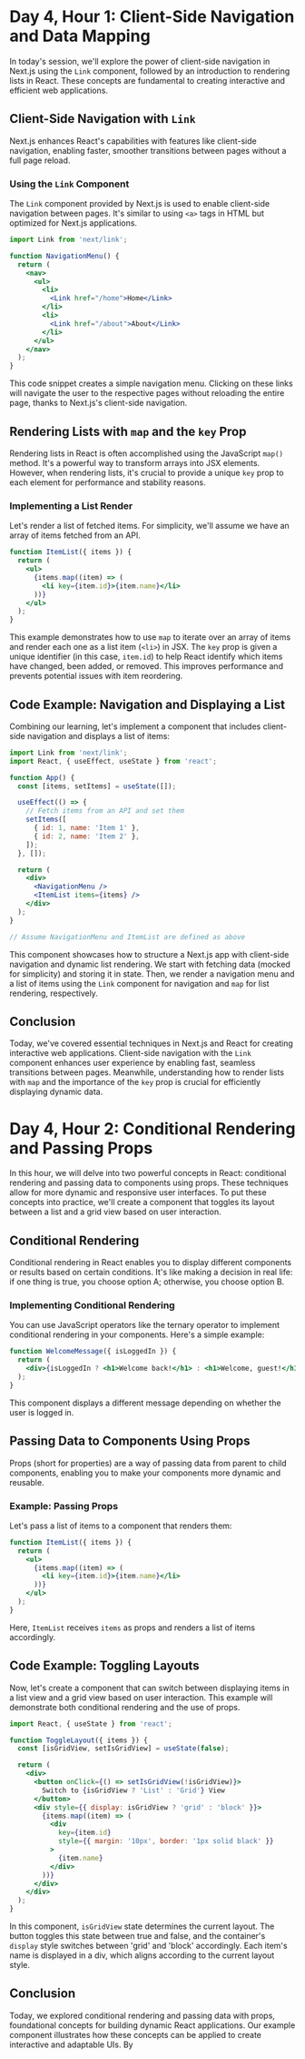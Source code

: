 # Day 4, Hour 1: Client-Side Navigation and Data Mapping

In today's session, we'll explore the power of client-side navigation in Next.js using the `Link` component, followed by an introduction to rendering lists in React. These concepts are fundamental to creating interactive and efficient web applications.

## Client-Side Navigation with `Link`

Next.js enhances React's capabilities with features like client-side navigation, enabling faster, smoother transitions between pages without a full page reload.

### Using the `Link` Component

The `Link` component provided by Next.js is used to enable client-side navigation between pages. It's similar to using `<a>` tags in HTML but optimized for Next.js applications.

```jsx
import Link from 'next/link';

function NavigationMenu() {
  return (
    <nav>
      <ul>
        <li>
          <Link href="/home">Home</Link>
        </li>
        <li>
          <Link href="/about">About</Link>
        </li>
      </ul>
    </nav>
  );
}
```

This code snippet creates a simple navigation menu. Clicking on these links will navigate the user to the respective pages without reloading the entire page, thanks to Next.js's client-side navigation.

## Rendering Lists with `map` and the `key` Prop

Rendering lists in React is often accomplished using the JavaScript `map()` method. It's a powerful way to transform arrays into JSX elements. However, when rendering lists, it's crucial to provide a unique `key` prop to each element for performance and stability reasons.

### Implementing a List Render

Let's render a list of fetched items. For simplicity, we'll assume we have an array of items fetched from an API.

```jsx
function ItemList({ items }) {
  return (
    <ul>
      {items.map((item) => (
        <li key={item.id}>{item.name}</li>
      ))}
    </ul>
  );
}
```

This example demonstrates how to use `map` to iterate over an array of items and render each one as a list item (`<li>`) in JSX. The `key` prop is given a unique identifier (in this case, `item.id`) to help React identify which items have changed, been added, or removed. This improves performance and prevents potential issues with item reordering.

## Code Example: Navigation and Displaying a List

Combining our learning, let's implement a component that includes client-side navigation and displays a list of items:

```jsx
import Link from 'next/link';
import React, { useEffect, useState } from 'react';

function App() {
  const [items, setItems] = useState([]);

  useEffect(() => {
    // Fetch items from an API and set them
    setItems([
      { id: 1, name: 'Item 1' },
      { id: 2, name: 'Item 2' },
    ]);
  }, []);

  return (
    <div>
      <NavigationMenu />
      <ItemList items={items} />
    </div>
  );
}

// Assume NavigationMenu and ItemList are defined as above
```

This component showcases how to structure a Next.js app with client-side navigation and dynamic list rendering. We start with fetching data (mocked for simplicity) and storing it in state. Then, we render a navigation menu and a list of items using the `Link` component for navigation and `map` for list rendering, respectively.

## Conclusion

Today, we've covered essential techniques in Next.js and React for creating interactive web applications. Client-side navigation with the `Link` component enhances user experience by enabling fast, seamless transitions between pages. Meanwhile, understanding how to render lists with `map` and the importance of the `key` prop is crucial for efficiently displaying dynamic data.

<!--! Hour 2  -->

# Day 4, Hour 2: Conditional Rendering and Passing Props

In this hour, we will delve into two powerful concepts in React: conditional rendering and passing data to components using props. These techniques allow for more dynamic and responsive user interfaces. To put these concepts into practice, we'll create a component that toggles its layout between a list and a grid view based on user interaction.

## Conditional Rendering

Conditional rendering in React enables you to display different components or results based on certain conditions. It's like making a decision in real life: if one thing is true, you choose option A; otherwise, you choose option B.

### Implementing Conditional Rendering

You can use JavaScript operators like the ternary operator to implement conditional rendering in your components. Here's a simple example:

```jsx
function WelcomeMessage({ isLoggedIn }) {
  return (
    <div>{isLoggedIn ? <h1>Welcome back!</h1> : <h1>Welcome, guest!</h1>}</div>
  );
}
```

This component displays a different message depending on whether the user is logged in.

## Passing Data to Components Using Props

Props (short for properties) are a way of passing data from parent to child components, enabling you to make your components more dynamic and reusable.

### Example: Passing Props

Let's pass a list of items to a component that renders them:

```jsx
function ItemList({ items }) {
  return (
    <ul>
      {items.map((item) => (
        <li key={item.id}>{item.name}</li>
      ))}
    </ul>
  );
}
```

Here, `ItemList` receives `items` as props and renders a list of items accordingly.

## Code Example: Toggling Layouts

Now, let's create a component that can switch between displaying items in a list view and a grid view based on user interaction. This example will demonstrate both conditional rendering and the use of props.

```jsx
import React, { useState } from 'react';

function ToggleLayout({ items }) {
  const [isGridView, setIsGridView] = useState(false);

  return (
    <div>
      <button onClick={() => setIsGridView(!isGridView)}>
        Switch to {isGridView ? 'List' : 'Grid'} View
      </button>
      <div style={{ display: isGridView ? 'grid' : 'block' }}>
        {items.map((item) => (
          <div
            key={item.id}
            style={{ margin: '10px', border: '1px solid black' }}
          >
            {item.name}
          </div>
        ))}
      </div>
    </div>
  );
}
```

In this component, `isGridView` state determines the current layout. The button toggles this state between true and false, and the container's `display` style switches between 'grid' and 'block' accordingly. Each item's name is displayed in a div, which aligns according to the current layout style.

## Conclusion

Today, we explored conditional rendering and passing data with props, foundational concepts for building dynamic React applications. Our example component illustrates how these concepts can be applied to create interactive and adaptable UIs. By
